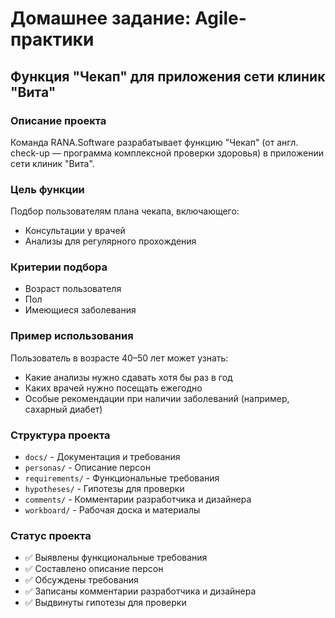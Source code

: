 # Домашнее задание: Agile-практики
## Функция "Чекап" для приложения сети клиник "Вита"

### Описание проекта
Команда RANA.Software разрабатывает функцию "Чекап" (от англ. check-up — программа комплексной проверки здоровья) в приложении сети клиник "Вита".

### Цель функции
Подбор пользователям плана чекапа, включающего:
- Консультации у врачей
- Анализы для регулярного прохождения

### Критерии подбора
- Возраст пользователя
- Пол
- Имеющиеся заболевания

### Пример использования
Пользователь в возрасте 40–50 лет может узнать:
- Какие анализы нужно сдавать хотя бы раз в год
- Каких врачей нужно посещать ежегодно
- Особые рекомендации при наличии заболеваний (например, сахарный диабет)

### Структура проекта
- `docs/` - Документация и требования
- `personas/` - Описание персон
- `requirements/` - Функциональные требования
- `hypotheses/` - Гипотезы для проверки
- `comments/` - Комментарии разработчика и дизайнера
- `workboard/` - Рабочая доска и материалы

### Статус проекта
- ✅ Выявлены функциональные требования
- ✅ Составлено описание персон
- ✅ Обсуждены требования
- ✅ Записаны комментарии разработчика и дизайнера
- ✅ Выдвинуты гипотезы для проверки 